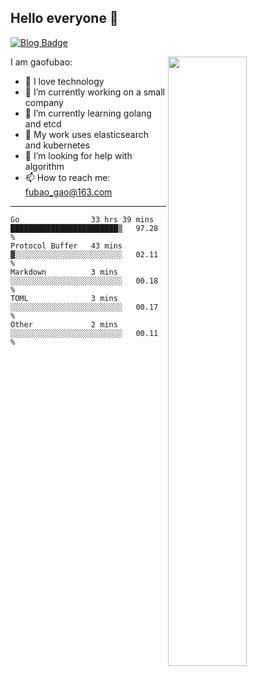 ## Hello everyone 👋

[![Blog Badge](https://img.shields.io/badge/blog-60k+%20pageview-brightgreen)](https://www.jianshu.com/u/d777ec56a358)

<img align="right" width="50%" src="https://github-readme-stats.vercel.app/api?username=gaofubao&theme=dark">

I am gaofubao:

- 🔭 I love technology
- 🌱 I’m currently working on a small company
- 👯 I’m currently learning golang and etcd
- 💬 My work uses elasticsearch and kubernetes
- 🤔 I’m looking for help with algorithm
- 📫 How to reach me: fubao_gao@163.com

---


<!--START_SECTION:waka-->
```text
Go                33 hrs 39 mins  ████████████████████████▒   97.28 % 
Protocol Buffer   43 mins         ▓░░░░░░░░░░░░░░░░░░░░░░░░   02.11 % 
Markdown          3 mins          ░░░░░░░░░░░░░░░░░░░░░░░░░   00.18 % 
TOML              3 mins          ░░░░░░░░░░░░░░░░░░░░░░░░░   00.17 % 
Other             2 mins          ░░░░░░░░░░░░░░░░░░░░░░░░░   00.11 % 
```
<!--END_SECTION:waka-->
